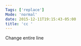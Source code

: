 ```yaml
---
Tags: ['replace']
Mode: 'normal'
date: 2015-12-11T19:15:43-05:00
title: 'cc '
---
```


 Change entire line
